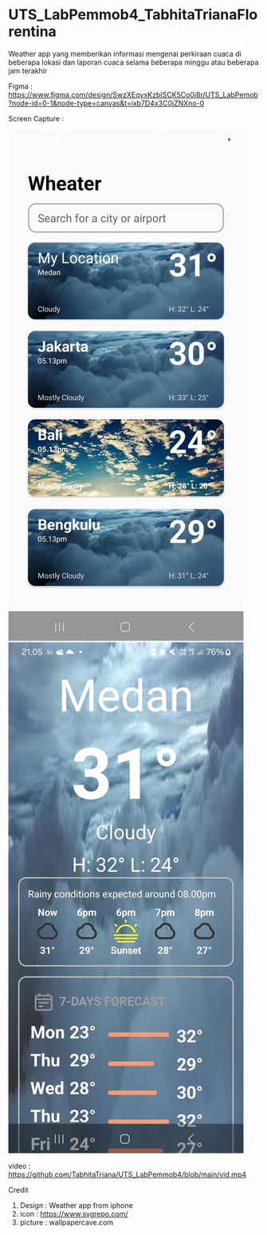 ﻿# UTS_LabPemmob4_TabhitaTrianaFlorentina

Weather app yang memberikan informasi mengenai perkiraan cuaca di beberapa lokasi dan laporan cuaca selama beberapa minggu atau beberapa jam terakhir

Figma : 
https://www.figma.com/design/SwzXEqyxKzbISCK5Co0i8r/UTS_LabPemob?node-id=0-1&node-type=canvas&t=ixb7D4x3C0jZNXno-0 

Screen Capture :

<img width="" alt="image" src="https://github.com/TabhitaTriana/UTS_LabPemmob4/blob/main/activity1.jpg">
<img width="" alt="image" src="https://github.com/TabhitaTriana/UTS_LabPemmob4/blob/main/activity2.jpg">

video :
https://github.com/TabhitaTriana/UTS_LabPemmob4/blob/main/vid.mp4 

Credit
1. Design : Weather app from iphone
2. icon : https://www.svgrepo.com/
3. picture : wallpapercave.com
 
